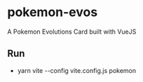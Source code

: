 # pokemon-evos

A Pokemon Evolutions Card built with VueJS

## Run

- yarn vite --config vite.config.js pokemon
